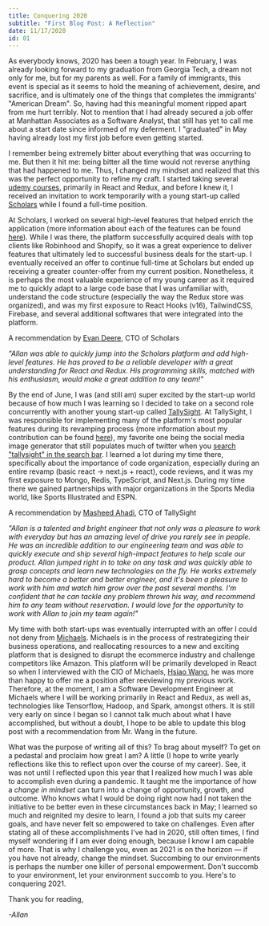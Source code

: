 ```yaml
---
title: Conquering 2020
subtitle: "First Blog Post: A Reflection"
date: 11/17/2020
id: 01
---
```


As everybody knows, 2020 has been a tough year. In February, I was already looking forward to my graduation from Georgia Tech, a dream not only for me, but for my parents as well. For a family of immigrants, this event is special as it seems to hold the meaning of achievement, desire, and sacrifice, and is ultimately one of the things that completes the immigrants' "American Dream". So, having had this meaningful moment ripped apart from me hurt terribly. Not to mention that I had already secured a job offer at Manhattan Associates as a Software Analyst, that still has yet to call me about a start date since informed of my deferment. I "graduated" in May having already lost my first job before even getting started.

I remember being extremely bitter about everything that was occurring to me. But then it hit me: being bitter all the time would not reverse anything that had happened to me. Thus, I changed my mindset and realized that this was the perfect opportunity to refine my craft. I started taking several [udemy courses](https://www.udemy.com/user/allan-serna-3/), primarily in React and Redux, and before I knew it, I received an invitation to work temporarily with a young start-up called [Scholars](https://hirescholars.com/) while I found a full-time position.

At Scholars, I worked on several high-level features that helped enrich the application (more information about each of the features can be found [here](https://aeserna.com/projects/scholars/)). While I was there, the platform successfully acquired deals with top clients like Robinhood and Shopify, so it was a great experience to deliver features that ultimately led to successful business deals for the start-up. I eventually received an offer to continue full-time at Scholars but ended up receiving a greater counter-offer from my current position. Nonetheless, it is perhaps the most valuable experience of my young career as it required me to quickly adapt to a large code base that I was unfamiliar with, understand the code structure (especially the way the Redux store was organized), and was my first exposure to React Hooks (v16), TailwindCSS, Firebase, and several additional softwares that were integrated into the platform.

A recommendation by [Evan Deere](https://www.linkedin.com/in/evandeere), CTO of Scholars

_"Allan was able to quickly jump into the Scholars platform and add high-level features. He has proved to be a reliable developer with a great understanding for React and Redux. His programming skills, matched with his enthusiasm, would make a great addition to any team!"_

By the end of June, I was (and still am) super excited by the start-up world because of how much I was learning so I decided to take on a second role concurrently with another young start-up called [TallySight](https://tallysight.com/). At TallySight, I was responsible for implementing many of the platform's most popular features during its revamping process (more information about my contribution can be found [here](https://aeserna.com/projects/tallysight/)), my favorite one being the social media image generator that still populates much of twitter when you [search "tallysight" in the search bar](https://twitter.com/search?q=tallysight&src=typed_query). I learned a lot during my time there, specifically about the importance of code organization, especially during an entire revamp (basic react -> next.js + react), code reviews, and it was my first exposure to Mongo, Redis, TypeScript, and Next.js. During my time there we gained partnerships with major organizations in the Sports Media world, like Sports Illustrated and ESPN.

A recommendation by [Masheed Ahadi](https://www.linkedin.com/in/masheed), CTO of TallySight

_"Allan is a talented and bright engineer that not only was a pleasure to work with everyday but has an amazing level of drive you rarely see in people. He was an incredible addition to our engineering team and was able to quickly execute and ship several high-impact features to help scale our product. Allan jumped right in to take on any task and was quickly able to grasp concepts and learn new technologies on the fly. He works extremely hard to become a better and better engineer, and it's been a pleasure to work with him and watch him grow over the past several months. I'm confident that he can tackle any problem thrown his way, and recommend him to any team without reservation. I would love for the opportunity to work with Allan to join my team again!"_

My time with both start-ups was eventually interrupted with an offer I could not deny from [Michaels](https://www.michaels.com/). Michaels is in the process of restrategizing their business operations, and reallocating resources to a new and exciting platform that is designed to disrupt the ecommerce industry and challenge competitors like Amazon. This platform will be primarily developed in React so when I interviewed with the CIO of Michaels, [Hsiao Wang](https://investors.michaels.com/corporate-governance/management-team), he was more than happy to offer me a position after reeviewing my previous work. Therefore, at the moment, I am a Software Development Engineer at Michaels where I will be working primarily in React and Redux, as well as, technologies like Tensorflow, Hadoop, and Spark, amongst others. It is still very early on since I began so I cannot talk much about what I have accomplished, but without a doubt, I hope to be able to update this blog post with a recommendation from Mr. Wang in the future.

What was the purpose of writing all of this? To brag about myself? To get on a pedastal and proclaim how great I am? A little (I hope to write yearly reflections like this to reflect upon over the course of my career). See, it was not until I reflected upon this year that I realized how much I was able to accomplish even during a pandemic. It taught me the importance of how a _change in mindset_ can turn into a change of opportunity, growth, and outcome. Who knows what I would be doing right now had I not taken the initiative to be better even in these circumstances back in May; I learned so much and reignited my desire to learn, I found a job that suits my career goals, and have never felt so empowered to take on challenges. Even after stating all of these accomplishments I've had in 2020, still often times, I find myself wondering if I am ever doing enough, because I know I am capable of more. That is why I challenge you, even as 2021 is on the horizon — if you have not already, change the mindset. Succombing to our environments is perhaps the number one killer of personal empowerment. Don't succomb to your environment, let your environment succomb to you. Here's to conquering 2021.

Thank you for reading,

_-Allan_
